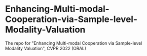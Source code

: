 # Enhancing-Multi-modal-Cooperation-via-Sample-level-Modality-Valuation
The repo for "Enhancing Multi-modal Cooperation via Sample-level Modality Valuation", CVPR 2022 (ORAL)
